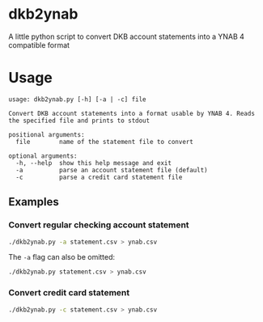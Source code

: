 # dkb2ynab
A little python script to convert DKB account statements into a YNAB 4 compatible format

# Usage

```
usage: dkb2ynab.py [-h] [-a | -c] file

Convert DKB account statements into a format usable by YNAB 4. Reads
the specified file and prints to stdout

positional arguments:
  file        name of the statement file to convert

optional arguments:
  -h, --help  show this help message and exit
  -a          parse an account statement file (default)
  -c          parse a credit card statement file
```

## Examples
### Convert regular checking account statement
```bash
./dkb2ynab.py -a statement.csv > ynab.csv
```

The `-a` flag can also be omitted:

```bash
./dkb2ynab.py statement.csv > ynab.csv
```

### Convert credit card statement
```bash
./dkb2ynab.py -c statement.csv > ynab.csv
```